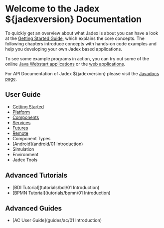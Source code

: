 # Welcome to the Jadex ${jadexversion} Documentation

To quickly get an overview about what Jadex is about you can have a look at the [Getting Started Guide](getting-started/introduction), which explains the core concepts.
The following chapters introduce concepts with hands-on code examples and help you developing your own Jadex based applications.

To see some example programs in action, you can try out some of the online [Java Webstart applications](https://www0.activecomponents.org/bin/view/Documentation/Examples) or the [web applications](http://www.activecomponents.org/jadex-applications-web/).

For API Documentation of Jadex ${jadexversion} please visit the [Javadocs page](../javadoc).

## User Guide
  * [Getting Started](getting-started/introduction)
  * [Platform](platform/platform)  
  * [Components](components/implementation)  
  * [Services](services/implementation)
  * [Futures](futures/introduction)
  * [Remote](remote)
  * Component Types
  * [Android](android/01 Introduction)
  * Simulation
  * Environment
  * Jadex Tools

## Advanced Tutorials
 * [BDI Tutorial](tutorials/bdi/01 Introduction)
 * [BPMN Tutorial](tutorials/bpmn/01 Introduction)

## Advanced Guides
 * [AC User Guide](guides/ac/01 Introduction)  
 <!--* [BDI User Guide](guides/bdi/01 Introduction)  -->
